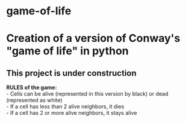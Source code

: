 # game-of-life
<h1>Creation of a version of Conway's "game of life" in python</h1>

<h2>This project is under construction</h2>

<p>
  <b>RULES of the game:</b> <br />
  - Cells can be alive (represented in this version by black) or dead (represented as white)<br />
  - If a cell has less than 2 alive neighbors, it dies<br />
  - If a cell has 2 or more alive neighbors, it stays alive<br />

</p>
